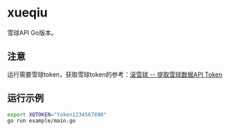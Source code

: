 # xueqiu

雪球API Go版本。

## 注意

运行需要雪球token，获取雪球token的参考：[滚雪球 -- 提取雪球数据API Token](https://blog.crackcreed.com/diy-xue-qiu-app-shu-ju-api/)


## 运行示例

```bash
export XQTOKEN="token1234567890"
go run example/main.go
```
